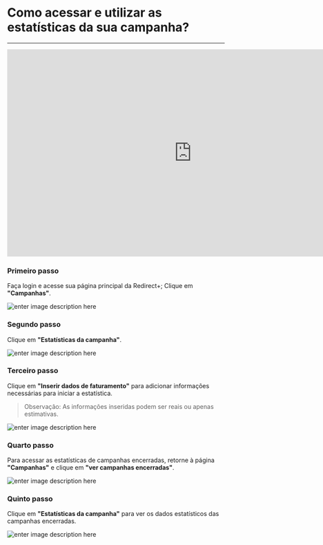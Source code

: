 ﻿# Como acessar e utilizar as estatísticas da sua campanha?

<hr>

<iframe width="853" height="480" src="https://www.youtube.com/embed/-3ueBjYWcT8" title="YouTube video player" frameborder="0" allow="accelerometer; autoplay; clipboard-write; encrypted-media; gyroscope; picture-in-picture" allowfullscreen></iframe>

### Primeiro passo

Faça login e acesse sua página principal da Redirect+; Clique em **"Campanhas"**.

![enter image description here](https://i.imgur.com/N9jgs2j.png)

### Segundo passo

Clique em **"Estatísticas da campanha"**.

![enter image description here](https://i.imgur.com/7DUdbOh.png)

### Terceiro passo

Clique em **"Inserir dados de faturamento"** para adicionar informações necessárias para iniciar a estatística.
> Observação: As informações inseridas podem ser reais ou apenas estimativas.

![enter image description here](https://i.imgur.com/soZH6pn.png)

### Quarto passo

Para acessar as estatísticas de campanhas encerradas, retorne à página **"Campanhas"** e clique em **"ver campanhas encerradas"**.

![enter image description here](https://i.imgur.com/mO77ph6.png)


### Quinto passo

Clique em **"Estatísticas da campanha"** para ver os dados estatísticos das campanhas encerradas.

![enter image description here](https://i.imgur.com/CQUtNbe.png)
